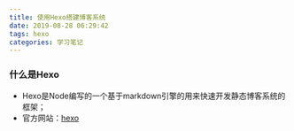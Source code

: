 ```yaml
---
title: 使用Hexo搭建博客系统
date: 2019-08-28 06:29:42
tags: hexo
categories: 学习笔记
---
```

### 什么是Hexo
- Hexo是Node编写的一个基于markdown引擎的用来快速开发静态博客系统的框架；
- 官方网站：[hexo](https://hexo.io/ "hexo.io")